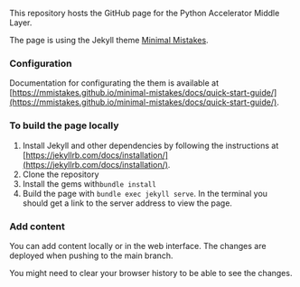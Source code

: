 This repository hosts the GitHub page for the Python Accelerator Middle Layer.

The page is using the Jekyll theme [Minimal Mistakes](https://mmistakes.github.io/minimal-mistakes/).

### Configuration

Documentation for configurating the them is available at [https://mmistakes.github.io/minimal-mistakes/docs/quick-start-guide/](https://mmistakes.github.io/minimal-mistakes/docs/quick-start-guide/).

### To build the page locally

1. Install Jekyll and other dependencies by following the instructions at [https://jekyllrb.com/docs/installation/](https://jekyllrb.com/docs/installation/).
2. Clone the repository
3. Install the gems with``bundle install``
4. Build the page with ``bundle exec jekyll serve``. In the terminal you should get a link to the server address to view the page.

### Add content

You can add content locally or in the web interface. The changes are deployed when pushing to the main branch. 

You might need to clear your browser history to be able to see the changes.
